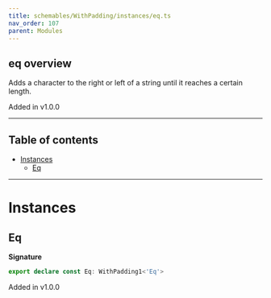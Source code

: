 ```yaml
---
title: schemables/WithPadding/instances/eq.ts
nav_order: 107
parent: Modules
---
```


## eq overview

Adds a character to the right or left of a string until it reaches a certain length.

Added in v1.0.0

---

<h2 class="text-delta">Table of contents</h2>

- [Instances](#instances)
  - [Eq](#eq)

---

# Instances

## Eq

**Signature**

```ts
export declare const Eq: WithPadding1<'Eq'>
```

Added in v1.0.0
